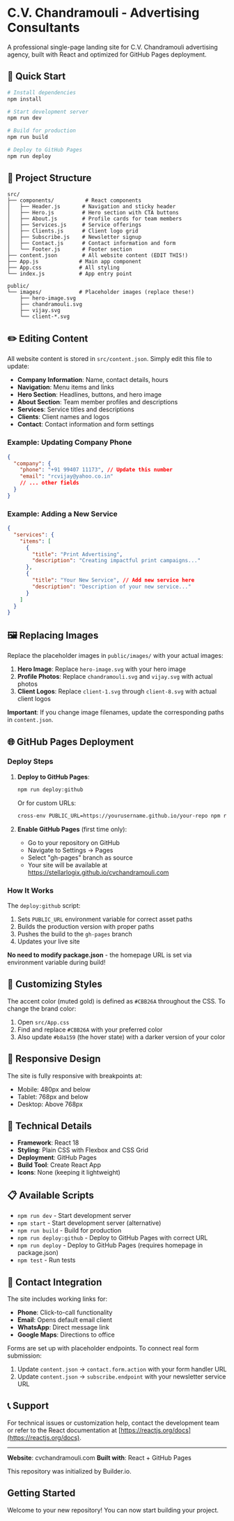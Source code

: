 # C.V. Chandramouli - Advertising Consultants

A professional single-page landing site for C.V. Chandramouli advertising agency, built with React and optimized for GitHub Pages deployment.

## 🚀 Quick Start

```bash
# Install dependencies
npm install

# Start development server
npm run dev

# Build for production
npm run build

# Deploy to GitHub Pages
npm run deploy
```

## 📁 Project Structure

```
src/
├── components/          # React components
│   ├── Header.js       # Navigation and sticky header
│   ├── Hero.js         # Hero section with CTA buttons
│   ├── About.js        # Profile cards for team members
│   ├── Services.js     # Service offerings
│   ├── Clients.js      # Client logo grid
│   ├── Subscribe.js    # Newsletter signup
│   ├── Contact.js      # Contact information and form
│   └── Footer.js       # Footer section
├── content.json        # All website content (EDIT THIS!)
├── App.js             # Main app component
├── App.css            # All styling
└── index.js           # App entry point

public/
└── images/            # Placeholder images (replace these!)
    ├── hero-image.svg
    ├── chandramouli.svg
    ├── vijay.svg
    └── client-*.svg
```

## ✏️ Editing Content

All website content is stored in `src/content.json`. Simply edit this file to update:

- **Company Information**: Name, contact details, hours
- **Navigation**: Menu items and links
- **Hero Section**: Headlines, buttons, and hero image
- **About Section**: Team member profiles and descriptions
- **Services**: Service titles and descriptions
- **Clients**: Client names and logos
- **Contact**: Contact information and form settings

### Example: Updating Company Phone

```json
{
  "company": {
    "phone": "+91 99407 11173", // Update this number
    "email": "rcvijay@yahoo.co.in"
    // ... other fields
  }
}
```

### Example: Adding a New Service

```json
{
  "services": {
    "items": [
      {
        "title": "Print Advertising",
        "description": "Creating impactful print campaigns..."
      },
      {
        "title": "Your New Service", // Add new service here
        "description": "Description of your new service..."
      }
    ]
  }
}
```

## 🖼️ Replacing Images

Replace the placeholder images in `public/images/` with your actual images:

1. **Hero Image**: Replace `hero-image.svg` with your hero image
2. **Profile Photos**: Replace `chandramouli.svg` and `vijay.svg` with actual photos
3. **Client Logos**: Replace `client-1.svg` through `client-8.svg` with actual client logos

**Important**: If you change image filenames, update the corresponding paths in `content.json`.

## 🌐 GitHub Pages Deployment

### Deploy Steps

1. **Deploy to GitHub Pages**:

   ```bash
   npm run deploy:github
   ```

   Or for custom URLs:

   ```bash
   cross-env PUBLIC_URL=https://yourusername.github.io/your-repo npm run build && gh-pages -d build
   ```

2. **Enable GitHub Pages** (first time only):
   - Go to your repository on GitHub
   - Navigate to Settings → Pages
   - Select "gh-pages" branch as source
   - Your site will be available at https://stellarlogix.github.io/cvchandramouli.com

### How It Works

The `deploy:github` script:

1. Sets `PUBLIC_URL` environment variable for correct asset paths
2. Builds the production version with proper paths
3. Pushes the build to the `gh-pages` branch
4. Updates your live site

**No need to modify package.json** - the homepage URL is set via environment variable during build!

## 🎨 Customizing Styles

The accent color (muted gold) is defined as `#CBB26A` throughout the CSS. To change the brand color:

1. Open `src/App.css`
2. Find and replace `#CBB26A` with your preferred color
3. Also update `#b8a159` (the hover state) with a darker version of your color

## 📱 Responsive Design

The site is fully responsive with breakpoints at:

- Mobile: 480px and below
- Tablet: 768px and below
- Desktop: Above 768px

## 🔧 Technical Details

- **Framework**: React 18
- **Styling**: Plain CSS with Flexbox and CSS Grid
- **Deployment**: GitHub Pages
- **Build Tool**: Create React App
- **Icons**: None (keeping it lightweight)

## 📋 Available Scripts

- `npm run dev` - Start development server
- `npm start` - Start development server (alternative)
- `npm run build` - Build for production
- `npm run deploy:github` - Deploy to GitHub Pages with correct URL
- `npm run deploy` - Deploy to GitHub Pages (requires homepage in package.json)
- `npm test` - Run tests

## 🔗 Contact Integration

The site includes working links for:

- **Phone**: Click-to-call functionality
- **Email**: Opens default email client
- **WhatsApp**: Direct message link
- **Google Maps**: Directions to office

Forms are set up with placeholder endpoints. To connect real form submission:

1. Update `content.json` → `contact.form.action` with your form handler URL
2. Update `content.json` → `subscribe.endpoint` with your newsletter service URL

## 📞 Support

For technical issues or customization help, contact the development team or refer to the React documentation at [https://reactjs.org/docs](https://reactjs.org/docs).

---

**Website**: cvchandramouli.com
**Built with**: React + GitHub Pages

This repository was initialized by Builder.io.

## Getting Started

Welcome to your new repository! You can now start building your project.
